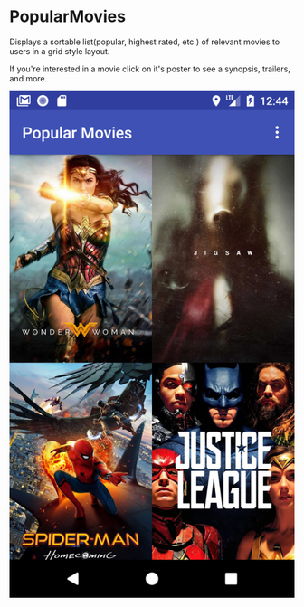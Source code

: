 # PopularMovies

Displays a sortable list(popular, highest rated, etc.) of relevant movies to users in a grid style layout.

If you're interested in a movie click on it's poster to see a synopsis, trailers, and more.

![Alt text](/app/src/main/res/drawable/screenshot_1.png?raw=true "Optional Title")
